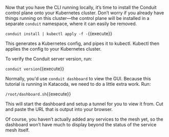 Now that you have the CLI running locally, it’s time to install the Conduit control plane onto your Kubernetes cluster. Don’t worry if you already have things running on this cluster—the control plane will be installed in a separate `conduit` namespace, where it can easily be removed.

`conduit install | kubectl apply -f -`{{execute}}

This generates a Kubernetes config, and pipes it to kubectl. Kubectl then applies the config to your Kubernetes cluster.

To verify the Conduit server version, run:

`conduit version`{{execute}}

Normally, you'd use `conduit dashboard` to view the GUI. Because this tutorial is running in Katacoda, we need to do a little extra work. Run:

`/root/dashboard.sh`{{execute}}

This will start the dashboard and setup a tunnel for you to view it from. Cut and paste the URL that is output into your browser.

Of course, you haven’t actually added any services to the mesh yet, so the dashboard won’t have much to display beyond the status of the service mesh itself.
